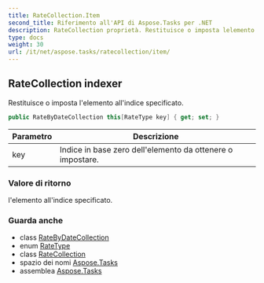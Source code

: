 ```yaml
---
title: RateCollection.Item
second_title: Riferimento all'API di Aspose.Tasks per .NET
description: RateCollection proprietà. Restituisce o imposta lelemento allindice specificato.
type: docs
weight: 30
url: /it/net/aspose.tasks/ratecollection/item/
---
```

## RateCollection indexer

Restituisce o imposta l'elemento all'indice specificato.

```csharp
public RateByDateCollection this[RateType key] { get; set; }
```

| Parametro | Descrizione |
| --- | --- |
| key | Indice in base zero dell'elemento da ottenere o impostare. |

### Valore di ritorno

l'elemento all'indice specificato.

### Guarda anche

* class [RateByDateCollection](../../ratebydatecollection/)
* enum [RateType](../../ratetype/)
* class [RateCollection](../)
* spazio dei nomi [Aspose.Tasks](../../ratecollection/)
* assemblea [Aspose.Tasks](../../../)


